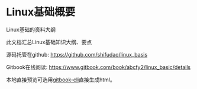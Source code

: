 # Linux基础概要

Linux基础的资料大纲

此文档汇总Linux基础知识大纲、要点

源码托管在github: https://github.com/shifudao/linux_basis

Gitbook在线阅读: https://www.gitbook.com/book/abcfy2/linux_basic/details

本地直接预览可选用[gitbook-cli](https://github.com/GitbookIO/gitbook)直接生成html。
